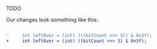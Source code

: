TODO

Our changes look something like this:

```diff

-     int leftOver = (int) (((bitCount >>> 3)) & 0x3f);
+     int leftOver = (int) ((bitCount >>> 3) & 0x3f);

```
